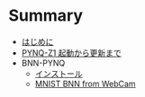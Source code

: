 # Summary

* [はじめに](README.md)
* [PYNQ-Z1 起動から更新まで](./setup/README.md)
* BNN-PYNQ
  * [インストール](./bnn/install.md)
  * [MNIST BNN from WebCam](bnn-from-webcam.md)
